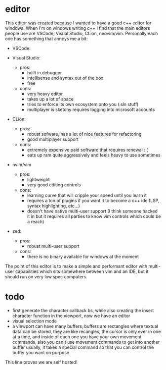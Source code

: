 # editor
This editor was created because I wanted to have a good c++ editor for windows. When I'm on windows writing c++ I find that the main editors people use are VSCode, Visual Studio, CLion, neovim/vim. Personally each one has something that annoys me a bit: 
- VSCode: 

- Visual Studio: 
    - pros:
        - built in debugger
        - intellisense and syntax out of the box
        - free
    - cons:
        - very heavy editor
        - takes up a lot of space
        - tries to enforce its own ecosystem onto you (.sln stuff)
        - multiplayer is sketchy requires logging into microsoft accounts

- CLion: 
    - pros:
        - robust sofware, has a lot of nice features for refactoring
        - good multiplayer support
    - cons:           
        - extremely expensive paid software that requires renewal : (
        - eats up ram quite aggressively and feels heavy to use sometimes

- nvim/vim
    - pros:
        - lightweight
        - very good editing controls
    - cons:
        - learning curve that will cripple your speed until you learn it
        - requires a ton of plugins if you want it to become a c++ ide (LSP, syntax highlighting, etc...)
        - doesn't have native multi-user support (I think someone hacked it in but it requires all parties to know vim controls which could be a reach)

- zed: 
    - pros:
        - robust multi-user support
    - cons:
        - there is no binary available for windows at the moment


The point of this editor is to make a simple and performant editor with multi-user capabilities which sits somewhere between vim and an IDE, but it should run on very low spec computers.


# todo
* first generate the character callback bs, while also creating the insert character function in the viewport, now we have an editor
* visual selection mode
* a viewport can have many buffers, buffers are rectangles where textual data can be stored, they are like recangles, the cursor is only ever in one at a time, and inside of each one you have your own movement commands, also you can't use movement commands to get into another buffer usually, it takes a special command so that you can control the buffer you want on purpose

This line proves we are self hosted!
